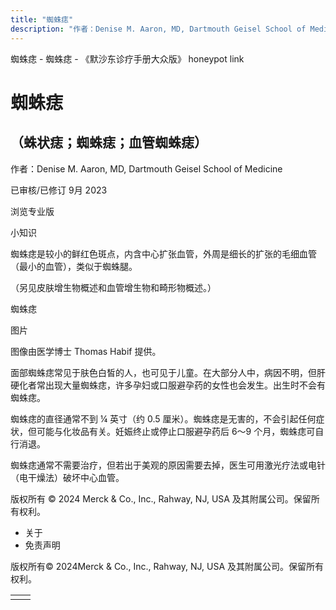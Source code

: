 ```yaml
---
title: "蜘蛛痣"
description: "作者：Denise M. Aaron, MD, Dartmouth Geisel School of Medicine"
---
```


﻿蜘蛛痣 \- 蜘蛛痣 \- 《默沙东诊疗手册大众版》 honeypot link

# 蜘蛛痣

## （蛛状痣；蜘蛛痣；血管蜘蛛痣）

作者：Denise M. Aaron, MD, Dartmouth Geisel School of Medicine

已审核/已修订 9月 2023

浏览专业版

小知识

蜘蛛痣是较小的鲜红色斑点，内含中心扩张血管，外周是细长的扩张的毛细血管（最小的血管），类似于蜘蛛腿。

（另见皮肤增生物概述和血管增生物和畸形物概述。）

蜘蛛痣



图片

图像由医学博士 Thomas Habif 提供。

面部蜘蛛痣常见于肤色白皙的人，也可见于儿童。在大部分人中，病因不明，但肝硬化者常出现大量蜘蛛痣，许多孕妇或口服避孕药的女性也会发生。出生时不会有蜘蛛痣。

蜘蛛痣的直径通常不到 ¼ 英寸（约 0.5 厘米）。蜘蛛痣是无害的，不会引起任何症状，但可能与化妆品有关。妊娠终止或停止口服避孕药后 6～9 个月，蜘蛛痣可自行消退。

蜘蛛痣通常不需要治疗，但若出于美观的原因需要去掉，医生可用激光疗法或电针（电干燥法）破坏中心血管。



版权所有 © 2024
Merck & Co., Inc., Rahway, NJ, USA 及其附属公司。保留所有权利。

- 关于
- 免责声明

版权所有© 2024Merck & Co., Inc., Rahway, NJ, USA 及其附属公司。保留所有权利。

|     |     |
| --- | --- |
|  |  |